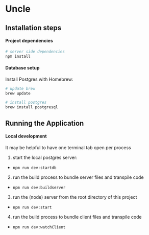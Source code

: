 # Uncle

## Installation steps

#### Project dependencies

```sh
# server side dependencies
npm install
```

#### Database setup

Install Postgres with Homebrew:
```sh
# update brew
brew update

# install postgres
brew install postgresql
```

## Running the Application

#### Local development

It may be helpful to have one terminal tab open per process

1. start the local postgres server:
  * `npm run dev:startdb`
2. run the build process to bundle server files and transpile code
  * `npm run dev:buildserver`
3. run the (node) server from the root directory of this project
  * `npm run dev:start`
4. run the build process to bundle client files and transpile code
  * `npm run dev:watchClient`



